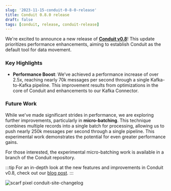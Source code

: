 ```yaml
---
slug: '2023-11-15-conduit-0-8-0-release'
title: Conduit 0.8.0 release
draft: false
tags: [conduit, release, conduit-release]
---
```



We're excited to announce a new release of [**Conduit v0.8**](https://github.com/ConduitIO/conduit/releases/tag/v0.8.0)! This update prioritizes performance enhancements, aiming to establish Conduit as the default tool for data movement. 

<!--truncate-->

### Key Highlights

- **Performance Boost**: We’ve achieved a performance increase of over 2.5x, reaching nearly 70k messages per second through a single Kafka-to-Kafka pipeline. This improvement results from optimizations in the core of Conduit and enhancements to our Kafka Connector.

### Future Work

While we've made significant strides in performance, we are exploring further improvements, particularly in **micro-batching**. This technique combines multiple records into a single batch for processing, allowing us to push nearly 250k messages per second through a single pipeline. This experimental work demonstrates the potential for even greater performance gains.

For those interested, the experimental micro-batching work is available in a branch of the Conduit repository.

:::tip
For an in-depth look at the new features and improvements in Conduit v0.8, check out our [blog post](https://meroxa.com/blog/conduit-0.8-is-here/).
:::

![scarf pixel conduit-site-changelog](https://static.scarf.sh/a.png?x-pxid=b43cda70-9a98-4938-8857-471cc05e99c5)